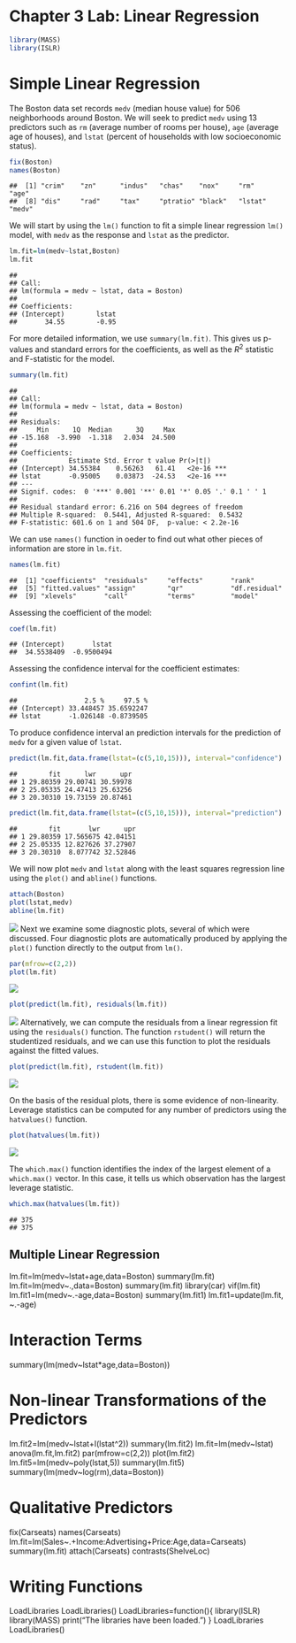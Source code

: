 # Chapter 3 Lab: Linear Regression

``` r
library(MASS)
library(ISLR)
```

# Simple Linear Regression

The Boston data set records `medv` (median house value) for 506
neighborhoods around Boston. We will seek to predict `medv` using 13
predictors such as `rm` (average number of rooms per house), `age`
(average age of houses), and `lstat` (percent of households with low
socioeconomic status).

``` r
fix(Boston)
names(Boston)
```

    ##  [1] "crim"    "zn"      "indus"   "chas"    "nox"     "rm"      "age"    
    ##  [8] "dis"     "rad"     "tax"     "ptratio" "black"   "lstat"   "medv"

We will start by using the `lm()` function to fit a simple linear
regression `lm()` model, with `medv` as the response and `lstat` as the
predictor.

``` r
lm.fit=lm(medv~lstat,Boston)
lm.fit
```

    ## 
    ## Call:
    ## lm(formula = medv ~ lstat, data = Boston)
    ## 
    ## Coefficients:
    ## (Intercept)        lstat  
    ##       34.55        -0.95

For more detailed information, we use `summary(lm.fit)`. This gives us
p-values and standard errors for the coefficients, as well as the
*R*<sup>2</sup>
statistic and F-statistic for the model.

``` r
summary(lm.fit)
```

    ## 
    ## Call:
    ## lm(formula = medv ~ lstat, data = Boston)
    ## 
    ## Residuals:
    ##     Min      1Q  Median      3Q     Max 
    ## -15.168  -3.990  -1.318   2.034  24.500 
    ## 
    ## Coefficients:
    ##             Estimate Std. Error t value Pr(>|t|)    
    ## (Intercept) 34.55384    0.56263   61.41   <2e-16 ***
    ## lstat       -0.95005    0.03873  -24.53   <2e-16 ***
    ## ---
    ## Signif. codes:  0 '***' 0.001 '**' 0.01 '*' 0.05 '.' 0.1 ' ' 1
    ## 
    ## Residual standard error: 6.216 on 504 degrees of freedom
    ## Multiple R-squared:  0.5441, Adjusted R-squared:  0.5432 
    ## F-statistic: 601.6 on 1 and 504 DF,  p-value: < 2.2e-16

We can use `names()` function in oeder to find out what other pieces of
information are store in `lm.fit`.

``` r
names(lm.fit)
```

    ##  [1] "coefficients"  "residuals"     "effects"       "rank"         
    ##  [5] "fitted.values" "assign"        "qr"            "df.residual"  
    ##  [9] "xlevels"       "call"          "terms"         "model"

Assessing the coefficient of the model:

``` r
coef(lm.fit)
```

    ## (Intercept)       lstat 
    ##  34.5538409  -0.9500494

Assessing the confidence interval for the coefficient estimates:

``` r
confint(lm.fit)
```

    ##                 2.5 %     97.5 %
    ## (Intercept) 33.448457 35.6592247
    ## lstat       -1.026148 -0.8739505

To produce confidence interval an prediction intervals for the
prediction of `medv` for a given value of `lstat`.

``` r
predict(lm.fit,data.frame(lstat=(c(5,10,15))), interval="confidence")
```

    ##        fit      lwr      upr
    ## 1 29.80359 29.00741 30.59978
    ## 2 25.05335 24.47413 25.63256
    ## 3 20.30310 19.73159 20.87461

``` r
predict(lm.fit,data.frame(lstat=(c(5,10,15))), interval="prediction")
```

    ##        fit       lwr      upr
    ## 1 29.80359 17.565675 42.04151
    ## 2 25.05335 12.827626 37.27907
    ## 3 20.30310  8.077742 32.52846

We will now plot `medv` and `lstat` along with the least squares
regression line using the `plot()` and `abline()` functions.

``` r
attach(Boston)
plot(lstat,medv)
abline(lm.fit)
```

![](lab-linear-regression_files/figure-markdown_github/unnamed-chunk-10-1.png)
Next we examine some diagnostic plots, several of which were discussed.
Four diagnostic plots are automatically produced by applying the
`plot()` function directly to the output from `lm()`.

``` r
par(mfrow=c(2,2))
plot(lm.fit)
```

![](lab-linear-regression_files/figure-markdown_github/unnamed-chunk-11-1.png)

``` r
plot(predict(lm.fit), residuals(lm.fit))
```

![](lab-linear-regression_files/figure-markdown_github/unnamed-chunk-12-1.png)
Alternatively, we can compute the residuals from a linear regression fit
using the `residuals()` function. The function `rstudent()` will return
the studentized residuals, and we can use this function to plot the
residuals against the fitted values.

``` r
plot(predict(lm.fit), rstudent(lm.fit))
```

![](lab-linear-regression_files/figure-markdown_github/unnamed-chunk-13-1.png)

On the basis of the residual plots, there is some evidence of
non-linearity. Leverage statistics can be computed for any number of
predictors using the `hatvalues()` function.

``` r
plot(hatvalues(lm.fit))
```

![](lab-linear-regression_files/figure-markdown_github/unnamed-chunk-14-1.png)

The `which.max()` function identifies the index of the largest element
of a `which.max()` vector. In this case, it tells us which observation
has the largest leverage statistic.

``` r
which.max(hatvalues(lm.fit))
```

    ## 375 
    ## 375

## Multiple Linear Regression


lm.fit=lm(medv\~lstat+age,data=Boston) summary(lm.fit)
lm.fit=lm(medv\~.,data=Boston) summary(lm.fit) library(car) vif(lm.fit)
lm.fit1=lm(medv\~.-age,data=Boston) summary(lm.fit1)
lm.fit1=update(lm.fit, \~.-age)

# Interaction Terms

summary(lm(medv\~lstat\*age,data=Boston))

# Non-linear Transformations of the Predictors

lm.fit2=lm(medv\~lstat+I(lstat^2)) summary(lm.fit2)
lm.fit=lm(medv\~lstat) anova(lm.fit,lm.fit2) par(mfrow=c(2,2))
plot(lm.fit2) lm.fit5=lm(medv\~poly(lstat,5)) summary(lm.fit5)
summary(lm(medv\~log(rm),data=Boston))

# Qualitative Predictors

fix(Carseats) names(Carseats)
lm.fit=lm(Sales\~.+Income:Advertising+Price:Age,data=Carseats)
summary(lm.fit) attach(Carseats) contrasts(ShelveLoc)

# Writing Functions

LoadLibraries LoadLibraries() LoadLibraries=function(){ library(ISLR)
library(MASS) print(“The libraries have been loaded.”) } LoadLibraries
LoadLibraries()
